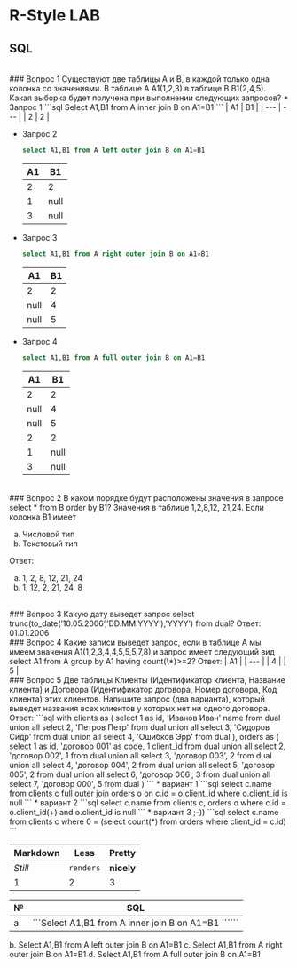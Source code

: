 # R-Style LAB

## SQL 

<br />  
### Вопрос 1
Существуют две таблицы А и B, в каждой только одна колонка  cо значениями. 
В таблице А A1(1,2,3)  в таблице B B1(2,4,5). 
Какая выборка будет получена при выполнении следующих запросов? 
* Запрос 1
  ```sql 
  Select A1,B1 from A inner join B on A1=B1
  ```
  | A1 | B1 |
  | --- | --- |
  | 2 | 2 |
  
* Запрос 2
  ```sql 
  select A1,B1 from A left outer join B on A1=B1
  ```
  | A1 | B1 |
  | --- | --- |
  | 2 | 2 |
  | 1 | null |
  | 3 | null |
* Запрос 3
  ```sql 
  select A1,B1 from A right outer join B on A1=B1
  ```
  | A1 | B1 |
  | --- | --- |
  | 2 | 2 |
  | null | 4 |
  | null | 5 |
* Запрос 4
  ```sql 
  select A1,B1 from A full outer join B on A1=B1
  ```
  | A1 | B1 |
  | --- | --- |
  | 2 | 2 |
  | null | 4 |
  | null | 5 |
  | 2 | 2 |
  | 1 | null |
  | 3 | null |
  
<br />  
### Вопрос 2
В каком порядке будут расположены значения в запросе select * from  B order by B1?  
Значения в таблице 1,2,8,12, 21,24. Если колонка B1 имеет 
<ol type="a">
  <li>Числовой тип</li>
  <li>Текстовый тип</li>
</ol>
Ответ:
<ol type="a">
  <li>1, 2, 8, 12, 21, 24</li>
  <li>1, 12, 2, 21, 24, 8</li>
</ol>


<br />  
### Вопрос 3
Какую дату выведет запрос select trunc(to_date(’10.05.2006’,’DD.MM.YYYY’),’YYYY’) from dual?
Ответ: 01.01.2006


<br />  
### Вопрос 4
Какие записи выведет запрос, если в таблице А мы имеем значения A1(1,2,3,4,4,5,5,5,7,8)  
и запрос имеет следующий вид select A1 from A group by A1 having count(\*)>=2?
Ответ:
| A1 |
| --- | 
| 4 | 
| 5 | 


<br />  
### Вопрос 5
Две таблицы Клиенты (Идентификатор клиента, Название клиента) 
и Договора (Идентификатор договора, Номер договора, Код клиента) этих клиентов. 
Напишите запрос (два варианта), который выведет названия всех клиентов у которых нет ни одного договора. 
Ответ:
```sql 
with clients as (
  select 1 as id, 'Иванов Иван' name from dual
  union all select 2, 'Петров Петр' from dual
  union all select 3, 'Сидоров Сидр' from dual
  union all select 4, 'Ошибков Эрр' from dual
), 
orders as (
  select 1 as id, 'договор 001' as code, 1 client_id from dual
  union all select 2, 'договор 002', 1  from dual
  union all select 3, 'договор 003', 2  from dual
  union all select 4, 'договор 004', 2  from dual
  union all select 5, 'договор 005', 2  from dual
  union all select 6, 'договор 006', 3  from dual
  union all select 7, 'договор 000', 5  from dual
)
```
* вариант 1
  ```sql 
  select c.name from clients c 
  full outer join orders o on c.id = o.client_id 
  where o.client_id is null
  ```
* вариант 2
  ```sql 
  select c.name 
  from clients c, orders o
  where c.id = o.client_id(+)
    and o.client_id is null
  ```
* вариант 3 ;-))
  ```sql 
  select c.name 
   from clients c
  where 0 = (select count(*) 
               from orders 
              where client_id = c.id)
  ```




Markdown | Less | Pretty
--- | --- | ---
*Still* | `renders` | **nicely**
1 | 2 | 3

 № | SQL
--- | --- 
а. |   ```Select A1,B1 from A inner join B on A1=B1 `````` 



b.	Select A1,B1 from A left outer join B on A1=B1
c.	Select A1,B1 from A right outer join B on A1=B1
d.	Select A1,B1 from A full outer join B on A1=B1
